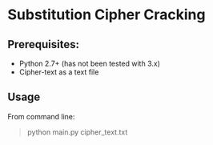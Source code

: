 # Substitution Cipher Cracking
## Prerequisites:  
* Python 2.7+ (has not been tested with 3.x)  
* Cipher-text as a text file
## Usage  
From command line:
> python main.py cipher_text.txt
